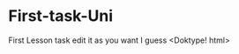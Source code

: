 # First-task-Uni
First Lesson task
edit it as you want I guess
<Doktype! html>
<html>
<head> </head>
<body> </body>
</html>
